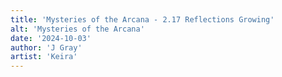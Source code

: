 ```yaml
---
title: 'Mysteries of the Arcana - 2.17 Reflections Growing'
alt: 'Mysteries of the Arcana'
date: '2024-10-03'
author: 'J Gray'
artist: 'Keira'
---
```

